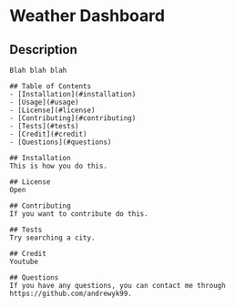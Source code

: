 # Weather Dashboard

## Description
    Blah blah blah

    ## Table of Contents
    - [Installation](#installation)
    - [Usage](#usage)
    - [License](#license)
    - [Contributing](#contributing)
    - [Tests](#tests)
    - [Credit](#credit)
    - [Questions](#questions)

    ## Installation
    This is how you do this.

    ## License
    Open

    ## Contributing
    If you want to contribute do this.

    ## Tests
    Try searching a city.

    ## Credit
    Youtube

    ## Questions
    If you have any questions, you can contact me through https://github.com/andrewyk99.
